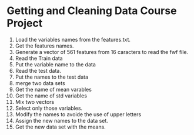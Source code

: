 # Getting and Cleaning Data Course Project

1. Load the variables names from the features.txt.
2. Get the features names.
3. Generate a vector of 561 features from 16 caracters to read the fwf file.
4. Read the Train data
5. Put the variable name to the data
6. Read the test data.
7. Put the names to the test data
8. merge two data sets
9. Get the name of mean varables
10. Get the name of std variables
11. Mix two vectors
12. Select only those variables.
13. Modify the names to avoide the use of upper letters
14. Assign the new names to the data set.
15. Get the new data set with the means.